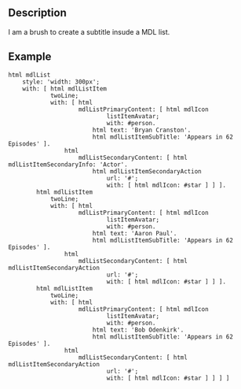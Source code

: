 Description
--------------------

I am a brush to create a subtitle insude a MDL list.

Example
--------------------

	html mdlList
		style: 'width: 300px';
		with: [ html mdlListItem
				twoLine;
				with: [ html
						mdlListPrimaryContent: [ html mdlIcon
								listItemAvatar;
								with: #person.
							html text: 'Bryan Cranston'.
							html mdlListItemSubTitle: 'Appears in 62 Episodes' ].
					html
						mdlListSecondaryContent: [ html mdlListItemSecondaryInfo: 'Actor'.
							html mdlListItemSecondaryAction
								url: '#';
								with: [ html mdlIcon: #star ] ] ].
			html mdlListItem
				twoLine;
				with: [ html
						mdlListPrimaryContent: [ html mdlIcon
								listItemAvatar;
								with: #person.
							html text: 'Aaron Paul'.
							html mdlListItemSubTitle: 'Appears in 62 Episodes' ].
					html
						mdlListSecondaryContent: [ html mdlListItemSecondaryAction
								url: '#';
								with: [ html mdlIcon: #star ] ] ].
			html mdlListItem
				twoLine;
				with: [ html
						mdlListPrimaryContent: [ html mdlIcon
								listItemAvatar;
								with: #person.
							html text: 'Bob Odenkirk'.
							html mdlListItemSubTitle: 'Appears in 62 Episodes' ].
					html
						mdlListSecondaryContent: [ html mdlListItemSecondaryAction
								url: '#';
								with: [ html mdlIcon: #star ] ] ] ]